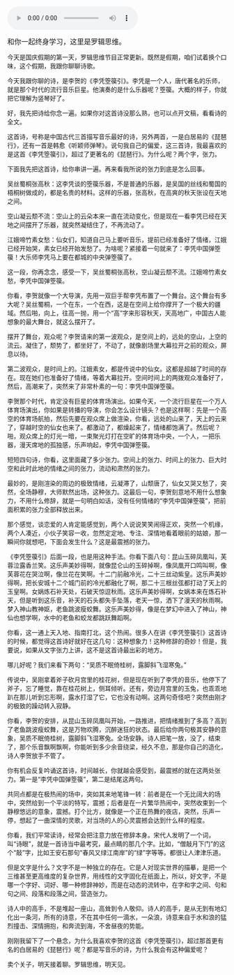 <audio src="http://igetoss.cdn.igetget.com/mp3/201809/30/201809301835026722704354.mp3" controls="controls">您的浏览器不支持 audio 标签。</audio><p><span style="font-size: 16px;">和你一起终身学习，这里是罗辑思维。</span><br></p><p>今天是国庆假期的第一天，罗辑思维节目正常更新。既然是假期，咱们试着换个口味，这个假期，我跟你聊聊诗歌。</p><p>今天我跟你聊的诗，是李贺的《李凭箜篌引》。李凭是一个人，唐代著名的乐师，就是那个时代的流行音乐巨星。他演奏的是什么乐器呢？箜篌。大概的样子，你就把它理解为竖琴好了。</p><p>好，我先把诗给你念一遍。如果你对这首诗没那么熟，也可以点开文稿，看看诗的全文。</p><p>这首诗，号称是中国古代三首描写音乐最好的诗，另外两首，一是白居易的《琵琶行》，还有一首是韩愈《听颖师弹琴》。说句我自己的偏爱，这三首诗，我最喜欢的是这首《李凭箜篌引》，超过了更著名的《琵琶行》。为什么呢？两个字，张力。<br></p><p>下面我先把这首诗，给你串讲一遍。再来看我所说的张力到底是怎么回事。</p><p>吴丝蜀桐张高秋：这李凭谈的箜篌乐器，不是普通的乐器，是吴国的丝线和蜀国的梧桐树做成的，都是名贵的材料。这样的乐器，张高秋，在高爽的秋天张设在天地之间。</p><p>空山凝云颓不流：空山上的云朵本来一直在流动变化，但是现在一看李凭已经在天地之间摆开了乐器，就突然凝结住了，不再流动了。</p><p>江娥啼竹素女愁：仙女们，知道自己马上要听音乐，提前已经准备好了情绪，江娥已经开始哭，素女已经开始发愁了。为啥呢？紧接着一句就来了：李凭中国弹箜篌！大乐师李凭马上要在都城的中央弹箜篌了。</p><p>这一段，你再念念，感受一下，吴丝蜀桐张高秋，空山凝云颓不流。江娥啼竹素女愁，李凭中国弹箜篌。</p><p>你看，李贺就像一个大导演，先用一双巨手帮李凭布置了一个舞台。这个舞台有多大呢？吴丝蜀桐，一个在东，一个在西，这是在空间上给你撑开了一个极大的疆域。然后啪，向上，往高一抛，用一个“高”字来形容秋天，天高地广，中国古人能想象的最大舞台，就这么摆开了。</p><p>摆开了舞台，观众呢？李贺请来的第一波观众，是空间上的，远处的空山，上空的流云。凝住了，颓势了，都坐好了，不动了，就像剧场里大幕拉开之前的观众，屏息以待。</p><p>第二波观众，是时间上的。江娥素女，都是传说中的仙女。这都是超越了时间的存在。现在她们也准备好了情绪，等着大幕拉开。空间时间上的两拨观众准备好了，然后，高潮来了，突然来了非常朴素的一句：李凭中国弹箜篌。</p><p>李贺那个时代，肯定没有巨星的体育场演出。如果今天，一个流行巨星在一个万人体育场演出，你如果是转播的导演，你会怎么设计镜头？也是这样啊：先是一个高空的体育场航拍，然后先要在观众席上做渲染，你看，远处的山来了，天上的云来了，穿越时空的仙女也来了。都激动了，都燥起来了，情绪都饱满了。然后呢？啪，观众席上的灯光一暗，一束聚光灯打在空旷的体育场中央，一个人，一把乐器，漫天席地的孤独感，乐声响起，李凭中国弹箜篌。</p><p>短短四句诗，你看，这里面藏了多少张力。空间上的张力、时间上的张力、巨大时空和此时此地的情绪之间的张力，流动和肃然的张力。</p><p>最妙的，是刚渲染的周边的极致情绪，云凝滞了，山颓唐了，仙女又哭又愁了，突然，全场静穆，大师默然出场，这种张力。这最后一句，李贺刻意地不用什么想象力，不用什么修辞，就是一句明白如话，没有任何情绪的“李凭中国弹箜篌”，把前面积累的张力全部释放出来。</p><p>那个感觉，谈恋爱的人肯定能感觉到，两个人说说笑笑闹得正欢，突然一个机缘，两个人凑近，小伙子笑容一收，忽然定定地、专注、深情地看着眼前的姑娘，那一瞬间你就想吧，下面会发生什么？这是最震撼的张力。</p><p>《李凭箜篌引》后面一段，也是用这种手法。你看下面八句：昆山玉碎凤凰叫，芙蓉泣露香兰笑。这乐声美妙得啊，就像昆仑山的玉碎掉啊，像凤凰开口鸣叫啊，像芙蓉花在哭泣啊，像兰花在笑啊。十二门前融冷光，二十三丝动紫皇。这乐声美妙得啊，把长安城十二个城门前的冷光都融化了啊，那二十三根丝弦都打动了天上的玉皇啊。女娲炼石补天处，石破天惊逗秋雨。这乐声美妙得啊，女娲本来在炼石补天，但是听到这乐音，补天的石头都失手坠落，老天一惊，洒下了漫天的秋雨啊。梦入神山教神妪，老鱼跳波瘦蛟舞。这乐声美妙得，像是在梦幻中进入了神山，神仙也想学啊，水中的老鱼和蛟龙都跳跃舞蹈啊。</p><p>你看，这一通上天入地、指南打北，这个热闹。很多人在讲《李凭箜篌引》这首诗的时候，都觉得这首诗好就好在这几句：这种想象力！这种修辞的奇妙！但是，我要说，如果从文字张力上讲，这不是这首诗最出彩的地方。</p><p>哪儿好呢？我们来看下两句：“吴质不眠倚桂树，露脚斜飞湿寒兔。”</p><p>传说中，吴刚拿着斧子砍月宫里的桂花树，但是现在听到了李凭的音乐，他停下了斧子，忘了睡觉，靠在桂花树上，侧耳倾听。还有，旁边月宫里的玉兔，也乖乖地趴在那儿听到忘形啊，露水打湿了它，它也没有动啊。这两句奇怪吧？突然由刚才的极致的躁动转入寂静。</p><p>你看，李贺的安排，从昆山玉碎凤凰叫开始，一路推进，把情绪推到了多高？高到了老鱼跳波瘦蛟舞，这是万物欢腾，沉醉迷狂的状态。最后给你两句极其安静的意象，吴质不眠倚桂树，露脚斜飞湿寒兔。全场安静。诗人把笔一放，没了，结束了，那个乐音飘啊飘啊，你能听到多少余音绕梁，经久不息，那是你自己的造化，诗人李贺放手不管了。</p><p>你有机会反复吟诵这首诗，时间越长，你就越会感受到，最震撼的就在这两处张力。第一是“李凭中国弹箜篌”，第二是结尾这两句。</p><p>共同点都是在极热闹的场中，突如其来地笔锋一转：前者是在一个无比阔大的场中，突然给到一个平淡的特写，震撼；后者是在一片繁华热闹中，突然收束到一个静穆悠远的意象，震撼。打个比方，就像是一个正在热舞的夜店，突然，乐声一停，想起了一曲深情的灵歌，对当场的人的心灵震撼会达到什么样的程度。</p><p>你看，我们平常读诗，经常会把注意力放在修辞本身。宋代人发明了一个词，叫“诗眼”，就是一首诗当中最考究，最点睛的那几个字。比如，“僧敲月下门”的这个“敲”字，比如王安石那句“春风又绿江南岸”的“绿”字等等。都很让人津津乐道。</p><p>但是文字是什么？文字不是一种独立的存在。它是人对现实世界的描摹，是把一个三维甚至更高维度的复杂世界，用线性的文字固化在纸面上，所以，好文字，不是哪一个字好、词好、哪一种修辞神妙，而是在动态的流转中，在字和字之间、句和句之间、段落和段落之间，营造张力。</p><p>诗人中的高手，不是堆起一座山，高耸到令人敬仰。诗人的高手，是从无到有地幻化出一条河，所有的诗意，不在其中任何一滴水，一朵浪，诗意来自于水和浪的猛烈撞击、深情拥抱，和奔流到海，不舍昼夜的势能。</p><p>刚刚我留下了一个悬念，为什么我喜欢李贺的这首《李凭箜篌引》，超过那首更有名的白居易的《琵琶行》呢？都是写音乐的诗，为什么我会有这种偏爱呢？</p><p> </p><p></p><p></p><p>卖个关子，明天接着聊。罗辑思维，明天见。</p>